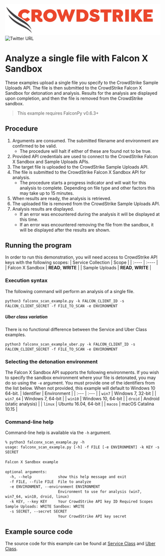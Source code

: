 ![CrowdStrike Falcon](https://raw.githubusercontent.com/CrowdStrike/falconpy/main/docs/asset/cs-logo.png)
![Twitter URL](https://img.shields.io/twitter/url?label=Follow%20%40CrowdStrike&style=social&url=https%3A%2F%2Ftwitter.com%2FCrowdStrike)

# Analyze a single file with Falcon X Sandbox
These examples upload a single file you specify to the CrowdStrike Sample Uploads API.
The file is then submitted to the CrowdStrike Falcon X Sandbox for detonation and analysis.
Results for the analysis are displayed upon completion, and then the file is removed from the 
CrowdStrike sandbox.

> This example requires FalconPy v0.6.3+

## Procedure
1. Arguments are consumed. The submitted filename and environment are confirmed to be valid.
    - The procedure will halt if either of these are found not to be true.
2. Provided API credentials are used to connect to the CrowdStrike Falcon X Sandbox and Sample Uploads APIs.
3. The target file is uploaded to the CrowdStrike Sample Uploads API.
4. The file is submitted to the CrowdStrike Falcon X Sandbox API for analysis.
    - The procedure starts a progress indicator and will wait for this analysis to complete. Depending on file type and other factors this may take up to 15 minutes.
5. When results are ready, the analysis is retrieved.
6. The uploaded file is removed from the CrowdStrike Sample Uploads API.
7. Analysis results are displayed.
    - If an error was encountered during the analysis it will be displayed at this time.
    - If an error was encountered removing the file from the sandbox, it will be displayed after the results are shown.

## Running the program
In order to run this demonstration, you will need access to CrowdStrike API keys with the following scopes:
| Service Collection | Scope |
| :---- | :---- |
| Falcon X Sandbox | __READ__, __WRITE__ |
| Sample Uploads | __READ__, __WRITE__ |

### Execution syntax
The following command will perform an analysis of a single file.

```shell
python3 falconx_scan_example.py -k FALCON_CLIENT_ID -s FALCON_CLIENT_SECRET -f FILE_TO_SCAN -e ENVIRONMENT
```

##### Uber class variation
There is no functional difference between the Service and Uber Class examples.
```shell
python3 falconx_scan_example_uber.py -k FALCON_CLIENT_ID -s FALCON_CLIENT_SECRET -f FILE_TO_SCAN -e ENVIRONMENT
```

### Selecting the detonation environment
The Falcon X Sandbox API supports the following environments. If you wish to specify the sandbox environment where your file is detonated, you may do so using the `-e` argument. You must provide one of the identifiers from the list below.  When not provided, this example will default to Windows 10 64-bit.
| Identifier | Environment |
| :--- | :--- |
| `win7` | Windows 7, 32-bit |
| `win7_64` | Windows 7, 64-bit |
| `win10` | Windows 10, 64-bit |
| `droid` | Android (static analysis) |
| `linux` | Ubuntu 16.04, 64-bit |
| `macos` | macOS Catalina 10.15 |

### Command-line help
Command-line help is available via the `-h` argument.

```shell
% python3 falconx_scan_example.py -h
usage: falconx_scan_example.py [-h] -f FILE [-e ENVIRONMENT] -k KEY -s SECRET

Falcon X Sandbox example

optional arguments:
  -h, --help            show this help message and exit
  -f FILE, --file FILE  File to analyze
  -e ENVIRONMENT, --environment ENVIRONMENT
                        Environment to use for analysis (win7, win7_64, win10, droid, linux)
  -k KEY, --key KEY     Your CrowdStrike API key ID Required Scopes Sample Uploads: WRITE Sandbox: WRITE
  -s SECRET, --secret SECRET
                        Your CrowdStrike API key secret
```

## Example source code
The source code for this example can be found at [Service Class](falconx_scan_example.py) and [Uber Class](falconx_scan_example_uber.py).
